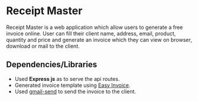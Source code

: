 # Receipt Master
Receipt Master is a web application which allow users to generate a free invoice online. User can fill their client name, address, email, product, quantity and price and generate an invoice which they can view on browser, download or mail to the client.

## Dependencies/Libraries
* Used **Express js** as to serve the api routes.
* Generated invoice template using [Easy Invoice](https://www.npmjs.com/package/easyinvoice).
* Used [gmail-send](https://www.npmjs.com/package/gmail-send) to send the invoice to the client.


